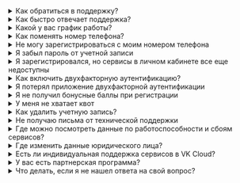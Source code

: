
<details>

<summary>Как обратиться в поддержку?</summary>

Воспользуйтесь одним из каналов связи, указанном в [Условиях оказания поддержки](../support/support-info).

<info>

Для ускорения обработки обращения сообщите технической поддержке логин, название проекта и подробно опишите вопрос.

</info>

По возможности приложите любую доступную диагностическую информацию: скриншоты, логи и иные материалы.

</details>

<details>

<summary>Как быстро отвечает поддержка?</summary>

Информация о сроках ответа и предоставления решения находится в разделе [SLA](../support/sla).

</details>

<details>

<summary>Какой у вас график работы?</summary>

Вы можете обратиться в техническую поддержку в любое время, 24/7.

</details>

<details>

<summary>Как поменять номер телефона?</summary>

После регистрации номера телефона его смена возможна только через запрос в техническую поддержку. Команда поддержки свяжется с владельцем номера для подтверждения смены телефона.  

</details>

<details>

<summary>Не могу зарегистрироваться с моим номером телефона</summary>

Регистрация через личный кабинет VK Cloud возможна только для российских номеров, которые начинаются с +7.

</details>

<details>

<summary>Я забыл пароль от учетной записи</summary>

Восстановите пароль от учетной записи. Для этого нажмите кнопку **Восстановить пароль** на экране входа.

</details>

<details>

<summary>Я зарегистрировался, но сервисы в личном кабинете все еще недоступны</summary>

Сервисы становятся доступны после того, как вы до конца прошли процедуру [регистрации](../account-registration): привязали телефон, почту и карту для оплаты.

</details>

<details>

<summary>Как включить двухфакторную аутентификацию?</summary>

Воспользуйтесь инструкцией [Включение 2FA](/ru/tools-for-using-services/vk-cloud-account/service-management/account-manage/manage-2fa).

</details>

<details>

<summary>Я потерял приложение двухфакторной аутентификации</summary>

Обратитесь в [техническую поддержку](/ru/contacts). Специалисты убедятся, что вы являетесь владельцем учетной записи, после чего деактивируют эту опцию для вашего аккаунта. После этого подключите двухфакторную аутентификацию повторно в [личном кабинете](https://msk.cloud.vk.com/app/account/profile).

</details>

<details>

<summary>Я не получил бонусные баллы при регистрации</summary>

Бонусные баллы начисляются при создании первого проекта в VK Cloud, для последующих проектов такая возможность отсутствует.

</details>

<details>

<summary>У меня не хватает квот</summary>

Запросите расширение квот через [техническую поддержку](/ru/contacts).  

</details>

<details>

<summary>Как удалить учетную запись?</summary>

Удаление учетной записи производится по запросу в техническую поддержку от имени учетной записи владельца проекта. Перед удалением учетной записи удалите все существующие ресурсы, а также отвяжите банковскую карту (при наличии).

</details>

<details>

<summary>Не получаю письма от технической поддержки</summary>

Если вы не получили ответа по электронной почте:

- Проверьте папки **Спам** и **Корзина** в почте.
- Если у вас есть свой почтовый домен, проверьте, правильно ли на нем настроена MX-запись.
- Убедитесь, что другие письма доходят на выбранный адрес почты. Для этого отправьте на него тестовое письмо с любого другого ящика.
- Обратитесь в техподдержку через другой канал связи.

</details>

<details>

<summary>Где можно посмотреть данные по работоспособности и сбоям сервисов?</summary>

Эти данные публикуются на странице [состояния системы](https://status.msk.cloud.vk.com).

</details>

<details>

<summary>Где изменить данные юридического лица?</summary>

Для заполнения данных о юридическом лице перейдите в [личный кабинет](https://msk.cloud.vk.com/app/), нажмите на название вашей учетной записи и в выпадающем меню выберите **Настройки проекта**. На открывшейся странице на вкладке **Общая информация** можно изменить данные юридического лица.

</details>

<details>

<summary>Есть ли индивидуальная поддержка сервисов в VK Cloud?</summary>

В VK Cloud можно подключить сервис приоритетной поддержки (Professional Services) от экспертов VK Cloud. Чтобы воспользоваться этим сервисом, оставьте заявку [на сайте](https://cloud.vk.com/professional-services/).

Также ознакомьтесь с [полным перечнем услуг Professional Services](/ru/intro/start/support/support-info#individualnaya_podderzhka).

</details>

<details>

<summary>У вас есть партнерская программа?</summary>

Да. Подробнее о партнерской программе читайте в [документации](..).

</details>

<details>

<summary>Что делать, если я не нашел ответа на свой вопрос?</summary>

Если вы не нашли ответа на свой вопрос на портале, [обратитесь в техническую поддержку](/ru/contacts).

</details>
